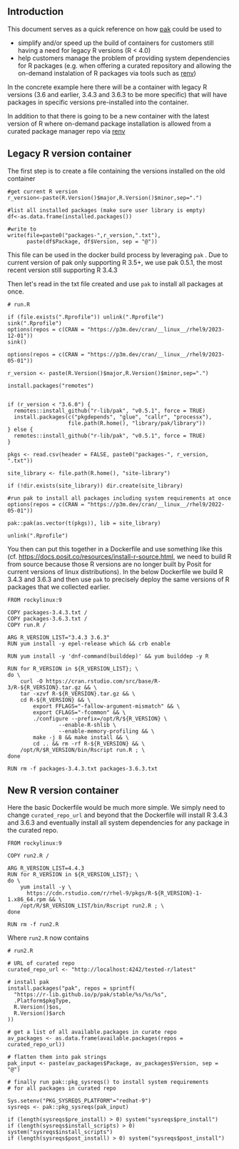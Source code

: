 ## Introduction

This document serves as a quick reference on how [pak](https://pak.r-lib.org/) could be used to 

* simplify and/or speed up the build of containers for customers still having a need for legacy R versions (R < 4.0) 
* help customers manage the problem of providing system dependencies for R packages (e.g. when offering a curated repository and allowing the on-demand instalation of R packages via tools such as [renv](https://github.com/rstudio/renv))

In the concrete example here there will be a container with legacy R versions (3.6 and earlier, 3.4.3 and 3.6.3 to be more specific) that will have packages in specific versions pre-installed into the container.

In addition to that there is going to be a new container with the latest version of R where on-demand package installation is allowed from a curated package manager repo via [renv](https://github.com/rstudio/renv)

## Legacy R version container

The first step is to create a file containing the versions installed on the old container

```{r}
#get current R version
r_version<-paste(R.Version()$major,R.Version()$minor,sep=".")

#list all installed packages (make sure user library is empty)
df<-as.data.frame(installed.packages())

#write to 
write(file=paste0("packages-",r_version,".txt"),
      paste(df$Package, df$Version, sep = "@"))
```

This file can be used in the docker build process by leveraging `pak` . Due to current version of pak only supporting R 3.5+, we use pak 0.5.1, the most recent version still supporting R 3.4.3

Then let's read in the txt file created and use `pak` to install all packages at once. 

```{r}
# run.R

if (file.exists(".Rprofile")) unlink(".Rprofile")
sink(".Rprofile")
options(repos = c(CRAN = "https://p3m.dev/cran/__linux__/rhel9/2023-12-01"))
sink()

options(repos = c(CRAN = "https://p3m.dev/cran/__linux__/rhel9/2023-05-01"))

r_version <- paste(R.Version()$major,R.Version()$minor,sep=".")

install.packages("remotes")


if (r_version < "3.6.0") {
  remotes::install_github("r-lib/pak", "v0.5.1", force = TRUE)
  install.packages(c("pkgdepends", "glue", "callr", "processx"),
                   file.path(R.home(), "library/pak/library"))
} else {
  remotes::install_github("r-lib/pak", "v0.5.1", force = TRUE)
}

pkgs <- read.csv(header = FALSE, paste0("packages-", r_version, ".txt"))

site_library <- file.path(R.home(), "site-library")
  
if (!dir.exists(site_library)) dir.create(site_library)

#run pak to install all packages including system requirements at once
options(repos = c(CRAN = "https://p3m.dev/cran/__linux__/rhel9/2022-05-01"))

pak::pak(as.vector(t(pkgs)), lib = site_library)

unlink(".Rprofile")
```

You then can put this together in a Dockerfile and use something like this (cf. https://docs.posit.co/resources/install-r-source.html, we need to build R from source because those R versions are no longer built by Posit for current versions of linux distributions). In the below Dockerfile we build R 3.4.3 and 3.6.3 and then use `pak` to precisely deploy the same versions of R packages that we collected earlier. 

```{bash}
FROM rockylinux:9

COPY packages-3.4.3.txt /
COPY packages-3.6.3.txt /
COPY run.R /

ARG R_VERSION_LIST="3.4.3 3.6.3"
RUN yum install -y epel-release which && crb enable

RUN yum install -y 'dnf-command(builddep)' && yum builddep -y R 

RUN for R_VERSION in ${R_VERSION_LIST}; \
do \
    curl -O https://cran.rstudio.com/src/base/R-3/R-${R_VERSION}.tar.gz && \
	tar -xzvf R-${R_VERSION}.tar.gz && \
	cd R-${R_VERSION} && \
		export FFLAGS="-fallow-argument-mismatch" && \
		export CFLAGS="-fcommon" && \
		./configure --prefix=/opt/R/${R_VERSION} \
				--enable-R-shlib \  
				--enable-memory-profiling && \
		make -j 8 && make install && \
    	cd .. && rm -rf R-${R_VERSION} && \
    /opt/R/$R_VERSION/bin/Rscript run.R ; \
done

RUN rm -f packages-3.4.3.txt packages-3.6.3.txt
```

## New R version container

Here the basic Dockerfile would be much more simple. We simply need to change `curated_repo_url` and beyond that the Dockerfile will install R 3.4.3 and 3.6.3 and eventually install all system dependencies for any package in the curated repo. 

```{bash}
FROM rockylinux:9

COPY run2.R /

ARG R_VERSION_LIST=4.4.3
RUN for R_VERSION in ${R_VERSION_LIST}; \
do \
    yum install -y \
      https://cdn.rstudio.com/r/rhel-9/pkgs/R-${R_VERSION}-1-1.x86_64.rpm && \
    /opt/R/$R_VERSION_LIST/bin/Rscript run2.R ; \
done

RUN rm -f run2.R
```

Where `run2.R` now contains

```{R}
# run2.R

# URL of curated repo 
curated_repo_url <- "http://localhost:4242/tested-r/latest"

# install pak 
install.packages("pak", repos = sprintf(
  "https://r-lib.github.io/p/pak/stable/%s/%s/%s",
  .Platform$pkgType,
  R.Version()$os,
  R.Version()$arch
))

# get a list of all available.packages in curate repo
av_packages <- as.data.frame(available.packages(repos = curated_repo_url)) 

# flatten them into pak strings
pak_input <- paste(av_packages$Package, av_packages$Version, sep = "@")

# finally run pak::pkg_sysreqs() to install system requirements 
# for all packages in curated repo 

Sys.setenv("PKG_SYSREQS_PLATFORM"="redhat-9")
sysreqs <- pak::pkg_sysreqs(pak_input)

if (length(sysreqs$pre_install) > 0) system("sysreqs$pre_install")
if (length(sysreqs$install_scripts) > 0) system("sysreqs$install_scripts")
if (length(sysreqs$post_install) > 0) system("sysreqs$post_install")
```
